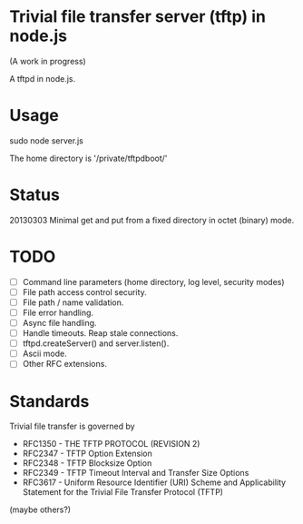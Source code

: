 # Trivial file transfer server (tftp) in node.js #

(A work in progress)

A tftpd in node.js.

# Usage #
sudo node server.js

The home directory is '/private/tftpdboot/'

# Status #
20130303 Minimal get and put from a fixed directory in octet (binary) mode.  

# TODO #
- [ ] Command line parameters (home directory, log level, security modes)
- [ ] File path access control security.  
- [ ] File path / name validation.
- [ ] File error handling.
- [ ] Async file handling.
- [ ] Handle timeouts.  Reap stale connections.
- [ ] tftpd.createServer() and server.listen().
- [ ] Ascii mode.
- [ ] Other RFC extensions.

# Standards #
Trivial file transfer is governed by 
* RFC1350 - THE TFTP PROTOCOL (REVISION 2)
* RFC2347 - TFTP Option Extension
* RFC2348 - TFTP Blocksize Option
* RFC2349 - TFTP Timeout Interval and Transfer Size Options
* RFC3617 - Uniform Resource Identifier (URI) Scheme and Applicability Statement for the Trivial File Transfer Protocol (TFTP)

(maybe others?)

